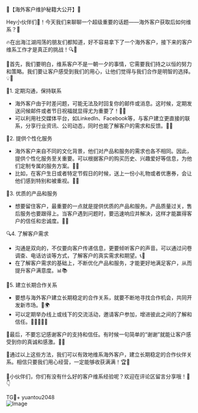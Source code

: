 🌟【海外客户维护秘籍大公开】🌟

Hey小伙伴们👋！今天我们来聊聊一个超级重要的话题——海外客户获取后如何维系？🤝

🔥在出海江湖闯荡的朋友们都知道，好不容易拿下了一个海外客户，接下来的客户维系工作才是真正的挑战！🔍💼

🌈首先，我们要明白，维系客户不是一朝一夕的事情，它需要我们持之以恒的努力和策略。我们要让客户感受到我们的用心，让他们觉得与我们合作是明智的选择。💡💪

🎯1. 定期沟通，保持联系
- 海外客户由于时差问题，可能无法及时回复你的邮件或消息。这时候，定期发送问候邮件或者节日祝福就显得尤为重要了！💌💖
- 可以利用社交媒体平台，如LinkedIn、Facebook等，与客户建立更直接的联系，分享行业资讯、公司动态，同时也能了解客户的需求和反馈。📱🌐

🎁2. 提供个性化服务
- 海外客户来自不同的文化背景，他们对产品和服务的需求也各不相同。因此，提供个性化服务至关重要。可以根据客户的购买历史、兴趣爱好等信息，为他们定制专属的服务方案。🎨🎁
- 比如，在客户生日或者特定节假日的时候，送上一份小礼物或者优惠券，会让他们感到特别和被重视。🎁🎈

🌟3. 优质的产品和服务
- 想要留住客户，最重要的一点就是提供优质的产品和服务。产品质量过关，售后服务也要跟得上。当客户遇到问题时，要迅速响应并解决，这样才能赢得客户的信任和忠诚度。🔧🌟

🔍4. 了解客户需求
- 沟通是双向的，不仅要向客户传递信息，更要倾听客户的声音。可以通过问卷调查、电话访谈等方式，了解客户的真实需求和期望。📞📝
- 在了解客户需求的基础上，不断优化产品和服务，才能更好地满足客户，从而提升客户满意度。📊📚

💼5. 建立长期合作关系
- 要想与海外客户建立长期稳定的合作关系，就要不断地寻找合作机会，共同开发新市场。🤝🌍
- 可以定期举办线上或线下的交流活动，邀请客户参加，增进彼此之间的了解和信任。👭👨‍👩‍👧‍👦

🎉最后，不要忘记感谢客户的支持和信任。有时候一句简单的“谢谢”就能让客户感受到你的真诚和感激。🙏💕

🌈通过以上这些方法，我们可以有效地维系海外客户，建立长期稳定的合作伙伴关系。相信只要我们用心经营，一定能够收获满满！🏆🌟

🌈小伙伴们，你们有没有什么好的客户维系经验呢？欢迎在评论区留言分享哦！💬👇

TG💪+ yuantou2048  
![Image](https://github.com/user-attachments/assets/42a5a4a5-fea9-4a1d-8aa0-73e57e430cca)